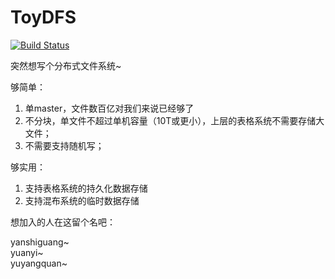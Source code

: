 ToyDFS
======

[![Build Status](https://travis-ci.org/bluebore/dfs.svg)](https://travis-ci.org/bluebore/dfs)

突然想写个分布式文件系统~

够简单：
  1. 单master，文件数百亿对我们来说已经够了
  2. 不分块，单文件不超过单机容量（10T或更小），上层的表格系统不需要存储大文件；
  3. 不需要支持随机写；

够实用：
  1. 支持表格系统的持久化数据存储
  2. 支持混布系统的临时数据存储


想加入的人在这留个名吧：

yanshiguang~<br />
yuanyi~<br />
yuyangquan~<br />
